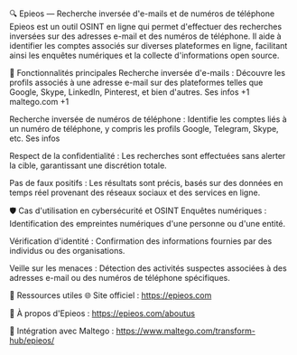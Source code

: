🔍 Epieos — Recherche inversée d'e-mails et de numéros de téléphone
Epieos est un outil OSINT en ligne qui permet d'effectuer des recherches inversées sur des adresses e-mail et des numéros de téléphone. Il aide à identifier les comptes associés sur diverses plateformes en ligne, facilitant ainsi les enquêtes numériques et la collecte d'informations open source.

🧰 Fonctionnalités principales
Recherche inversée d'e-mails : Découvre les profils associés à une adresse e-mail sur des plateformes telles que Google, Skype, LinkedIn, Pinterest, et bien d'autres.
Ses infos
+1
maltego.com
+1

Recherche inversée de numéros de téléphone : Identifie les comptes liés à un numéro de téléphone, y compris les profils Google, Telegram, Skype, etc.
Ses infos

Respect de la confidentialité : Les recherches sont effectuées sans alerter la cible, garantissant une discrétion totale.

Pas de faux positifs : Les résultats sont précis, basés sur des données en temps réel provenant des réseaux sociaux et des services en ligne.

🛡️ Cas d'utilisation en cybersécurité et OSINT
Enquêtes numériques : Identification des empreintes numériques d'une personne ou d'une entité.

Vérification d'identité : Confirmation des informations fournies par des individus ou des organisations.

Veille sur les menaces : Détection des activités suspectes associées à des adresses e-mail ou des numéros de téléphone spécifiques.

🔗 Ressources utiles
🌐 Site officiel : https://epieos.com

📘 À propos d'Epieos : https://epieos.com/aboutus

🔄 Intégration avec Maltego : https://www.maltego.com/transform-hub/epieos/
